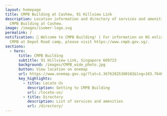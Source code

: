 ```yaml
---
layout: homepage
title: CMPB Building at Cashew, 91 Hillview Link
description: Location information and directory of services and amenities at
  CMPB Building at Cashew.
image: /images/isomer-logo.svg
permalink: /
notification: 📢 Welcome to CMPB Building! | For information on NS enlistment or
  CMPB at Depot Road camp, please visit https://www.cmpb.gov.sg/.
sections:
  - hero:
      title: CMPB Building
      subtitle: 91 Hillview Link, Singapore 669723
      background: /images/CMPB_wide_photo.jpg
      button: View location on onemap
      url: https://www.onemap.gov.sg/?lat=1.36762825300103&lng=103.764025830065
      key_highlights:
        - title: Locate Us
          description: Getting to CMPB Building
          url: /locate-us/
        - title: Directory
          description: List of services and amenities
          url: /directory/
---
```

